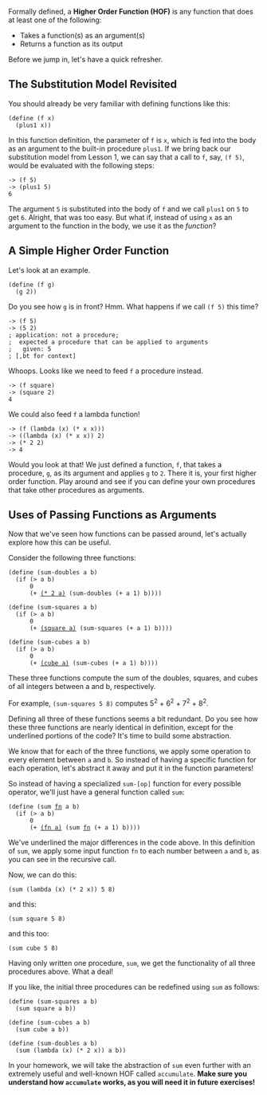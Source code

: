 Formally defined, a **Higher Order Function (HOF)** is any function that does at least one of the following:

  * Takes a function(s) as an argument(s)
  * Returns a function as its output

Before we jump in, let's have a quick refresher.

## The Substitution Model Revisited

You should already be very familiar with defining functions like this:

    (define (f x)
      (plus1 x))

In this function definition, the parameter of `f` is `x`, which is fed into the body as an argument to the built-in procedure `plus1`. If we bring back our substitution model from Lesson 1, we can say that a call to `f`, say, `(f 5)`, would be evaluated with the following steps:

    -> (f 5)
    -> (plus1 5)
    6

The argument `5` is substituted into the body of `f` and we call `plus1` on `5` to get `6`. Alright, that was too easy. But what if, instead of using `x` as an argument to the function in the body, we use it as the _function_?

## A Simple Higher Order Function

Let's look at an example.

    (define (f g)
      (g 2))

Do you see how `g` is in front? Hmm. What happens if we call `(f 5)` this time?

    -> (f 5)
    -> (5 2)
    ; application: not a procedure;
    ;  expected a procedure that can be applied to arguments
    ;   given: 5
    ; [,bt for context]

Whoops. Looks like we need to feed `f` a procedure instead.

    -> (f square)
    -> (square 2)
    4

We could also feed `f` a lambda function!

    -> (f (lambda (x) (* x x)))
    -> ((lambda (x) (* x x)) 2)
    -> (* 2 2)
    -> 4

Would you look at that! We just defined a function, `f`, that takes a procedure, `g`, as its argument and applies `g` to `2`. There it is, your first higher order function. Play around and see if you can define your own procedures that take other procedures as arguments.

## Uses of Passing Functions as Arguments

Now that we've seen how functions can be passed around, let's actually explore
how this can be useful.

Consider the following three functions:

<pre><code>(define (sum-doubles a b)
  (if (> a b)
      0
      (+ <u>(* 2 a)</u> (sum-doubles (+ a 1) b))))    

(define (sum-squares a b)  
  (if (> a b)
      0
      (+ <u>(square a)</u> (sum-squares (+ a 1) b))))

(define (sum-cubes a b)
  (if (> a b)
      0
      (+ <u>(cube a)</u> (sum-cubes (+ a 1) b))))</code></pre>


These three functions compute the sum of the doubles, squares, and cubes of all integers between a and b, respectively.

For example, `(sum-squares 5 8)` computes 5<sup>2</sup> + 6<sup>2</sup> + 7<sup>2</sup> + 8<sup>2</sup>.

Defining all three of these functions seems a bit redundant. Do you see how these three functions are nearly identical in definition, except for the underlined portions of the code? It's time to build some abstraction.

We know that for each of the three functions, we apply some operation to every element between `a` and `b`. So instead of having a specific function for each operation, let's abstract it away and put it in the function parameters!

So instead of having a specialized `sum-[op]` function for every possible operator, we'll just have a general function called `sum`:

<pre><code>(define (sum <u>fn</u> a b)
  (if (> a b)
      0
      (+ <u>(fn a)</u> (sum <u>fn</u> (+ a 1) b))))</code></pre>

We've underlined the major differences in the code above. In this definition of `sum`, we apply some input function `fn` to each number between `a` and `b`, as you can see in the recursive call.

Now, we can do this:

    (sum (lambda (x) (* 2 x)) 5 8)

and this:

    (sum square 5 8)

and this too:

    (sum cube 5 8)

Having only written one procedure, `sum`, we get the functionality of all three procedures above. What a deal!

If you like, the initial three procedures can be redefined using `sum` as follows:
    
    
    (define (sum-squares a b)
      (sum square a b))
    
    (define (sum-cubes a b)
      (sum cube a b))
    
    (define (sum-doubles a b)
      (sum (lambda (x) (* 2 x)) a b))

In your homework, we will take the abstraction of `sum` even further with an extremely useful and well-known HOF called `accumulate`. **Make sure you understand how `accumulate` works, as you will need it in future exercises!**